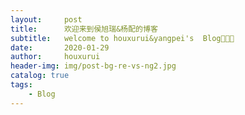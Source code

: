 ```yaml
---
layout:     post
title:      欢迎来到侯旭瑞&杨配的博客
subtitle:   welcome to houxurui&yangpei's  Blog🙈🙈🙈
date:       2020-01-29
author:     houxurui
header-img: img/post-bg-re-vs-ng2.jpg
catalog: true
tags:
    - Blog
---
```



